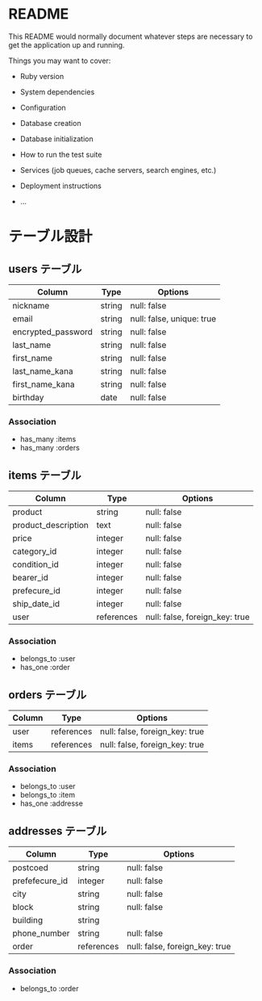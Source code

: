 # README

This README would normally document whatever steps are necessary to get the
application up and running.

Things you may want to cover:

* Ruby version

* System dependencies

* Configuration

* Database creation

* Database initialization

* How to run the test suite

* Services (job queues, cache servers, search engines, etc.)

* Deployment instructions

* ...
# テーブル設計

## users テーブル

| Column             | Type    | Options                   |
| ------------------ | ------- | ------------------------- |
| nickname           | string  | null: false               |
| email              | string  | null: false, unique: true |
| encrypted_password | string  | null: false               |
| last_name          | string  | null: false               |
| first_name         | string  | null: false               |
| last_name_kana     | string  | null: false               |
| first_name_kana    | string  | null: false               |
| birthday           | date    | null: false               |



### Association

- has_many :items
- has_many :orders


## items テーブル

| Column              | Type       | Options                       |
| ------------------- | ---------- | ----------------------------- |
| product             | string     | null: false                   |
| product_description | text       | null: false                   |
| price               | integer    | null: false                   |
| category_id         | integer    | null: false                   |
| condition_id        | integer    | null: false                   |
| bearer_id           | integer    | null: false                   |
| prefecure_id        | integer    | null: false                   |
| ship_date_id        | integer    | null: false                   |
| user                | references | null: false, foreign_key: true|

### Association

- belongs_to :user
- has_one :order



## orders テーブル

| Column    | Type       | Options                        |
| --------- | ---------- | ------------------------------ |
| user      | references | null: false, foreign_key: true |
| items     | references | null: false, foreign_key: true |


### Association

- belongs_to :user
- belongs_to :item
- has_one :addresse




## addresses テーブル

| Column         | Type       | Options                        |
| -------------- | ---------- | ------------------------------ |
| postcoed       | string     | null: false                    |
| prefefecure_id | integer    | null: false                    |
| city           | string     | null: false                    |
| block          | string     | null: false                    |
| building       | string     |                                |
| phone_number   | string     | null: false                    |
| order         | references | null: false, foreign_key: true |

### Association

- belongs_to :order
